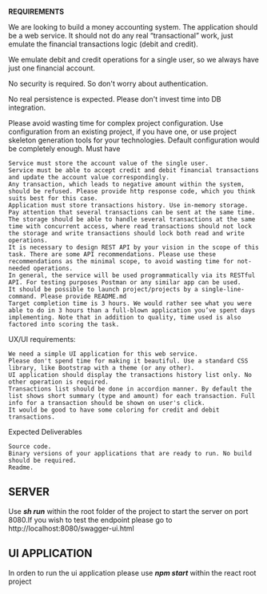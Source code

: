**REQUIREMENTS**

We are looking to build a money accounting system. The application should be a web service. It should not do any real “transactional” work, just emulate the financial transactions logic (debit and credit).

We emulate debit and credit operations for a single user, so we always have just one financial account.

No security is required. So don't worry about authentication.

No real persistence is expected. Please don't invest time into DB integration.

Please avoid wasting time for complex project configuration. Use configuration from an existing project, if you have one, or use project skeleton generation tools for your technologies. Default configuration would be completely enough.
Must have

    Service must store the account value of the single user.
    Service must be able to accept credit and debit financial transactions and update the account value correspondingly.
    Any transaction, which leads to negative amount within the system, should be refused. Please provide http response code, which you think suits best for this case.
    Application must store transactions history. Use in-memory storage. Pay attention that several transactions can be sent at the same time. The storage should be able to handle several transactions at the same time with concurrent access, where read transactions should not lock the storage and write transactions should lock both read and write operations.
    It is necessary to design REST API by your vision in the scope of this task. There are some API recommendations. Please use these recommendations as the minimal scope, to avoid wasting time for not-needed operations.
    In general, the service will be used programmatically via its RESTful API. For testing purposes Postman or any similar app can be used.
    It should be possible to launch project/projects by a single-line-command. Please provide README.md
    Target completion time is 3 hours. We would rather see what you were able to do in 3 hours than a full-blown application you’ve spent days implementing. Note that in addition to quality, time used is also factored into scoring the task.

UX/UI requirements:

    We need a simple UI application for this web service.
    Please don't spend time for making it beautiful. Use a standard CSS library, like Bootstrap with a theme (or any other).
    UI application should display the transactions history list only. No other operation is required.
    Transactions list should be done in accordion manner. By default the list shows short summary (type and amount) for each transaction. Full info for a transaction should be shown on user's click.
    It would be good to have some coloring for credit and debit transactions.

Expected Deliverables

    Source code.
    Binary versions of your applications that are ready to run. No build should be required.
    Readme.

**SERVER**
-----
Use **_sh run_**  within the root folder of the project to start the server on port 8080.If you wish to test the endpoint please go to http://localhost:8080/swagger-ui.html 


**UI APPLICATION**
------
In orden to run the ui application please use  **_npm start_**  within the react root project
